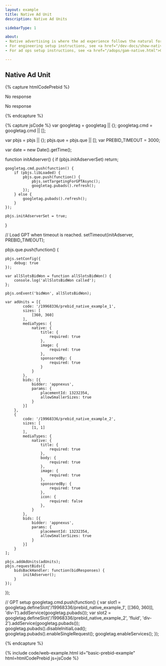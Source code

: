 ```yaml
---
layout: example
title: Native Ad Unit
description: Native Ad Units

sidebarType: 1

about:
- Native advertising is where the ad experience follows the natural form and function of the user experience in which it is placed.
- For engineering setup instructions, see <a href="/dev-docs/show-native-ads.html">Show Native Ads</a>
- For ad ops setup instructions, see <a href="/adops/gam-native.html">GAM Step by Step - Native Creatives</a>

---
```


## Native Ad Unit

{% capture htmlCodePrebid %}<div id='div-1'>
<p>No response</p>
<script type='text/javascript'>
    googletag.cmd.push(function() {
        googletag.display('div-1');
    });

</script>
</div>

<div id='div-2'>
<p>No response</p>
<script type='text/javascript'>
    googletag.cmd.push(function() {
        googletag.display('div-2');
    });

</script>
</div>
{% endcapture %}

{% capture jsCode %} var googletag = googletag || {};
googletag.cmd = googletag.cmd || [];

var pbjs = pbjs || {};
pbjs.que = pbjs.que || [];
var PREBID_TIMEOUT = 3000;

var date = new Date().getTime();

function initAdserver() {
    if (pbjs.initAdserverSet) return;

    googletag.cmd.push(function() {
        if (pbjs.libLoaded) {
            pbjs.que.push(function() {
                pbjs.setTargetingForGPTAsync();
                googletag.pubads().refresh();
            });
        } else {
            googletag.pubads().refresh();
        }
    });

    pbjs.initAdserverSet = true;
}

// Load GPT when timeout is reached.
setTimeout(initAdserver, PREBID_TIMEOUT);

pbjs.que.push(function() {

    pbjs.setConfig({
        debug: true
    });

    var allSlotsBidWon = function allSlotsBidWon() {
        console.log('allSlotsBidWon called');
    };

    pbjs.onEvent('bidWon', allSlotsBidWon);

    var adUnits = [{
            code: '/19968336/prebid_native_example_1',
            sizes: [
                [360, 360]
            ],
            mediaTypes: {
                native: {
                    title: {
                        required: true
                    },
                    image: {
                        required: true
                    },
                    sponsoredBy: {
                        required: true
                    }
                }
            },
            bids: [{
                bidder: 'appnexus',
                params: {
                    placementId: 13232354,
                    allowSmallerSizes: true
                }
            }]
        },
        {
            code: '/19968336/prebid_native_example_2',
            sizes: [
                [1, 1]
            ],
            mediaTypes: {
                native: {
                    title: {
                        required: true
                    },
                    body: {
                        required: true
                    },
                    image: {
                        required: true
                    },
                    sponsoredBy: {
                        required: true
                    },
                    icon: {
                        required: false
                    },
                }
            },
            bids: [{
                bidder: 'appnexus',
                params: {
                    placementId: 13232354,
                    allowSmallerSizes: true
                }
            }]
        }
    ];

    pbjs.addAdUnits(adUnits);
    pbjs.requestBids({
        bidsBackHandler: function(bidResponses) {
            initAdserver();
        }
    });
});

// GPT setup
googletag.cmd.push(function() {
    var slot1 = googletag.defineSlot('/19968336/prebid_native_example_1', [[360, 360]], 'div-1').addService(googletag.pubads());
    var slot2 = googletag.defineSlot('/19968336/prebid_native_example_2', 'fluid', 'div-2').addService(googletag.pubads());
    googletag.pubads().disableInitialLoad();
    googletag.pubads().enableSingleRequest();
    googletag.enableServices();
});

{% endcapture %}

{% include code/web-example.html id="basic-prebid-example" html=htmlCodePrebid js=jsCode %}

